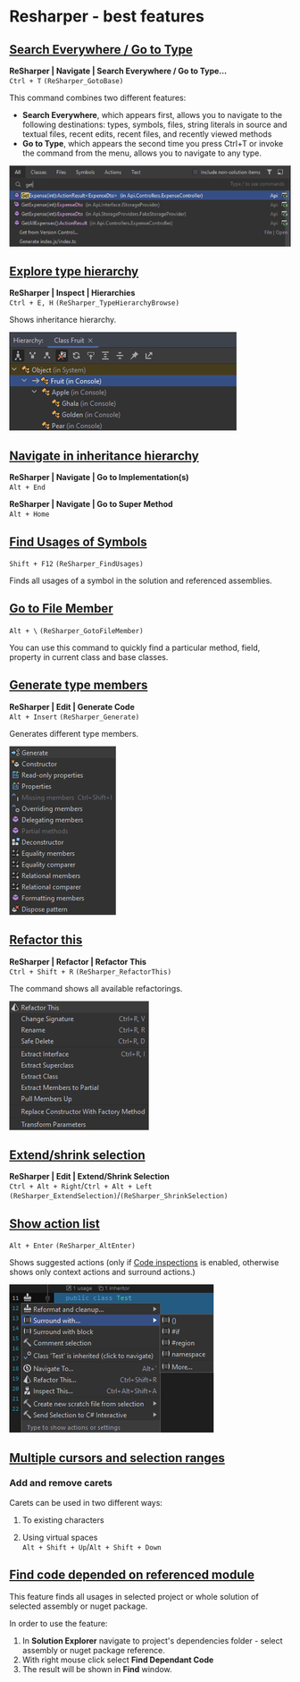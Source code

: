 # Resharper - best features

## [Search Everywhere / Go to Type](https://www.jetbrains.com/help/resharper/Navigation_and_Search__Go_to_Type.html)

**ReSharper | Navigate | Search Everywhere / Go to Type…**  
`Ctrl + T` `(ReSharper_GotoBase)`

This command combines two different features:

- **Search Everywhere**, which appears first, allows you to navigate to the following destinations: types, symbols, files, string literals in source and textual files, recent edits, recent files, and recently viewed methods
- **Go to Type**, which appears the second time you press Ctrl+T or invoke the command from the menu, allows you to navigate to any type.

![Go to Type](pics/goToType.png)

## [Explore type hierarchy](https://www.jetbrains.com/help/resharper/Navigation_and_Search__Viewing_Type_Hierarchy.html)

**ReSharper | Inspect | Hierarchies**  
`Ctrl + E, H` `(ReSharper_TypeHierarchyBrowse)`

Shows inheritance hierarchy.

![Explore type hierarchy](pics/exploreTypeHierarchy.png)

## [Navigate in inheritance hierarchy]()

**ReSharper | Navigate | Go to Implementation(s)**  
`Alt + End`

**ReSharper | Navigate | Go to Super Method**  
`Alt + Home`

## [Find Usages of Symbols](https://www.jetbrains.com/help/resharper/Navigation_and_Search__Finding_Usages__Finding_Usages_of_a_Symbol.html)

`Shift + F12` `(ReSharper_FindUsages)`

Finds all usages of a symbol in the solution and referenced assemblies.

## [Go to File Member](https://www.jetbrains.com/help/resharper/Navigation_and_Search__Go_to_File_Member.html)

`Alt + \` `(ReSharper_GotoFileMember)`

You can use this command to quickly find a particular method, field, property in current class and base classes.

## [Generate type members](https://www.jetbrains.com/help/resharper/Generating_Type_Members.html)

**ReSharper | Edit | Generate Code**  
`Alt + Insert` `(ReSharper_Generate)`

Generates different type members.

![Generate type members](pics/generateTypeMembers.png)

## [Refactor this](https://www.jetbrains.com/help/resharper/Refactor_This.html)

**ReSharper | Refactor | Refactor This**  
`Ctrl + Shift + R` `(ReSharper_RefactorThis)`

The command shows all available refactorings.

![Refactor this](pics/refactorThis.png)

## [Extend/shrink selection](https://www.jetbrains.com/help/resharper/Coding_Assistance__Extend_Shrink_Selection.html)

**ReSharper | Edit | Extend/Shrink Selection**  
`Ctrl + Alt + Right`/`Ctrl + Alt + Left` `(ReSharper_ExtendSelection)`/`(ReSharper_ShrinkSelection)`

## [Show action list](https://www.jetbrains.com/help/resharper/Actions_List.html#action_list)

`Alt + Enter` `(ReSharper_AltEnter)`

Shows suggested actions (only if [Code inspections](https://www.jetbrains.com/help/resharper/Code_Analysis__Code_Inspections.html) is enabled, otherwise shows only context actions and surround actions.)

![Show action list](pics/actionList.png)

## [Multiple cursors and selection ranges](https://www.jetbrains.com/help/rider/Multicursor.html)

### Add and remove carets

Carets can be used in two different ways:
1. To existing characters

2. Using virtual spaces  
`Alt + Shift + Up`/`Alt + Shift + Down`

## [Find code depended on referenced module](https://www.jetbrains.com/help/rider/Finding_Code_Dependent_on_Modules.html)

This feature finds all usages in selected project or whole solution of selected assembly or nuget package.

In order to use the feature:
1. In **Solution Explorer** navigate to project's dependencies folder - select assembly or nuget package reference.
2. With right mouse click select **Find Dependant Code**
3. The result will be shown in **Find** window.